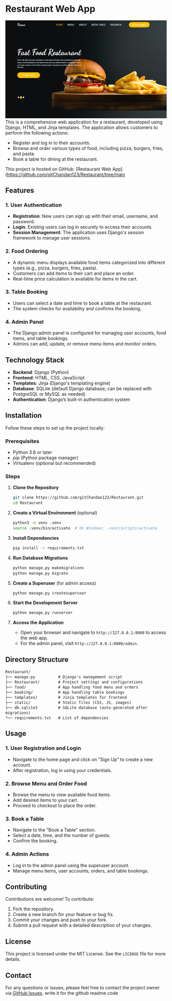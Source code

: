 # Restaurant Web App
![App Screenshot](Restaurant_project/images/screenshot.png)
This is a comprehensive web application for a restaurant, developed using Django, HTML, and Jinja templates. The application allows customers to perform the following actions:

- Register and log in to their accounts.
- Browse and order various types of food, including pizza, burgers, fries, and pasta.
- Book a table for dining at the restaurant.

This project is hosted on GitHub: [Restaurant Web App](https://github.com/gitChandan123/Restaurant/tree/main

## Features

### 1. **User Authentication**
- **Registration**: New users can sign up with their email, username, and password.
- **Login**: Existing users can log in securely to access their accounts.
- **Session Management**: The application uses Django's session framework to manage user sessions.

### 2. **Food Ordering**
- A dynamic menu displays available food items categorized into different types (e.g., pizza, burgers, fries, pasta).
- Customers can add items to their cart and place an order.
- Real-time price calculation is available for items in the cart.

### 3. **Table Booking**
- Users can select a date and time to book a table at the restaurant.
- The system checks for availability and confirms the booking.

### 4. **Admin Panel**
- The Django admin panel is configured for managing user accounts, food items, and table bookings.
- Admins can add, update, or remove menu items and monitor orders.

## Technology Stack

- **Backend**: Django (Python)
- **Frontend**: HTML, CSS, JavaScript
- **Templates**: Jinja (Django's templating engine)
- **Database**: SQLite (default Django database; can be replaced with PostgreSQL or MySQL as needed)
- **Authentication**: Django’s built-in authentication system

## Installation

Follow these steps to set up the project locally:

### Prerequisites
- Python 3.8 or later
- pip (Python package manager)
- Virtualenv (optional but recommended)

### Steps

1. **Clone the Repository**
   ```bash
   git clone https://github.com/gitChandan123/Restaurant.git
   cd Restaurant
   ```

2. **Create a Virtual Environment** (optional)
   ```bash
   python3 -m venv .venv
   source .venv/bin/activate  # On Windows: .venv\Scripts\activate
   ```

3. **Install Dependencies**
   ```bash
   pip install -r requirements.txt
   ```

4. **Run Database Migrations**
   ```bash
   python manage.py makemigrations
   python manage.py migrate
   ```

5. **Create a Superuser** (for admin access)
   ```bash
   python manage.py createsuperuser
   ```

6. **Start the Development Server**
   ```bash
   python manage.py runserver
   ```

7. **Access the Application**
   - Open your browser and navigate to `http://127.0.0.1:8000` to access the web app.
   - For the admin panel, visit `http://127.0.0.1:8000/admin`.

## Directory Structure

```
Restaurant/
├── manage.py          # Django's management script
├── Restaurant/        # Project settings and configurations
├── food/              # App handling food menu and orders
├── booking/           # App handling table bookings
├── templates/         # Jinja templates for frontend
├── static/            # Static files (CSS, JS, images)
├── db.sqlite3         # SQLite database (auto-generated after migrations)
└── requirements.txt   # List of dependencies
```

## Usage

### 1. **User Registration and Login**
- Navigate to the home page and click on "Sign Up" to create a new account.
- After registration, log in using your credentials.

### 2. **Browse Menu and Order Food**
- Browse the menu to view available food items.
- Add desired items to your cart.
- Proceed to checkout to place the order.

### 3. **Book a Table**
- Navigate to the "Book a Table" section.
- Select a date, time, and the number of guests.
- Confirm the booking.

### 4. **Admin Actions**
- Log in to the admin panel using the superuser account.
- Manage menu items, user accounts, orders, and table bookings.

## Contributing

Contributions are welcome! To contribute:
1. Fork the repository.
2. Create a new branch for your feature or bug fix.
3. Commit your changes and push to your fork.
4. Submit a pull request with a detailed description of your changes.

## License

This project is licensed under the MIT License. See the `LICENSE` file for more details.

## Contact

For any questions or issues, please feel free to contact the project owner via [GitHub Issues](https://github.com/gitChandan123/Restaurant/issues).
write it for the github readme code
